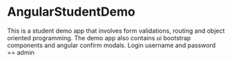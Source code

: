# AngularStudentDemo
This is a student demo app that involves form validations, routing and object oriented programming.
The demo app also contains ui bootstrap components and angular confirm modals.
Login username and password == admin
